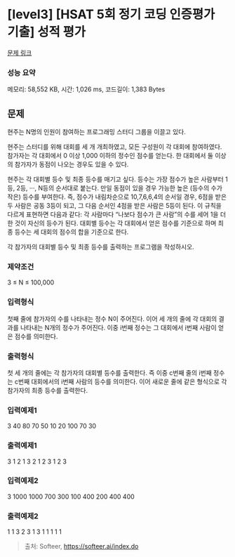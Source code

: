 # [level3] [HSAT 5회 정기 코딩 인증평가 기출] 성적 평가

[문제 링크](https://softeer.ai/practice/result.do?eventIdx=1&psProblemId=1309&submissionSn=SW_PRBL_SBMS_224330)

### 성능 요약

메모리: 58,552 KB, 시간: 1,026 ms, 코드길이: 1,383 Bytes

## 문제

현주는 N명의 인원이 참여하는 프로그래밍 스터디 그룹을 이끌고 있다.

현주는 스터디를 위해 대회를 세 개 개최하였고, 모든 구성원이 각 대회에 참여하였다. 참가자는 각 대회에서 0 이상 1,000 이하의 정수인 점수를 얻는다. 한 대회에서 둘 이상의 참가자가 동점이 나오는 경우도 있을 수 있다.

현주는 각 대회별 등수 및 최종 등수를 매기고 싶다. 등수는 가장 점수가 높은 사람부터 1등, 2등, ···, N등의 순서대로 붙는다. 만일 동점이 있을 경우 가능한 높은 (등수의 수가 작은) 등수를 부여한다. 즉, 점수가 내림차순으로 10,7,6,6,4의 순서일 경우, 6점을 받은 두 사람은 공동 3등이 되고, 그 다음 순서인 4점을 받은 사람은 5등이 된다. 이 규칙을 다르게 표현하면 다음과 같다: 각 사람마다 “나보다 점수가 큰 사람”의 수를 세어 1을 더한 것이 자신의 등수가 된다. 대회별 등수는 각 대회에서 얻은 점수를 기준으로 하며 최종 등수는 세 대회의 점수의 합을 기준으로 한다.

각 참가자의 대회별 등수 및 최종 등수를 출력하는 프로그램을 작성하시오.

### 제약조건

3 ≤ N ≤ 100,000

### 입력형식

첫째 줄에 참가자의 수를 나타내는 정수 N이 주어진다.
이어 세 개의 줄에 각 대회의 결과를 나타내는 N개의 정수가 주어진다. 이중 i번째 정수는 그 대회에서 i번째 사람이 얻은 점수를 의미한다.

### 출력형식

첫 세 개의 줄에는 각 참가자의 대회별 등수를 출력한다. 즉 이중 c번째 줄의 i번째 정수는 c번째 대회에서의 i번째 사람의 등수를 의미한다.
이어 새로운 줄에 같은 형식으로 각 참가자의 최종 등수를 출력한다.

### 입력예제1

3 40 80 70 50 10 20 100 70 30

### 출력예제1

3 1 2 1 3 2 1 2 3 1 2 3

### 입력예제2

3 1000 1000 700 300 100 400 200 400 400

### 출력예제2

1 1 3 2 3 1 3 1 1 1 1 1

> 출처: Softeer, https://softeer.ai/index.do

